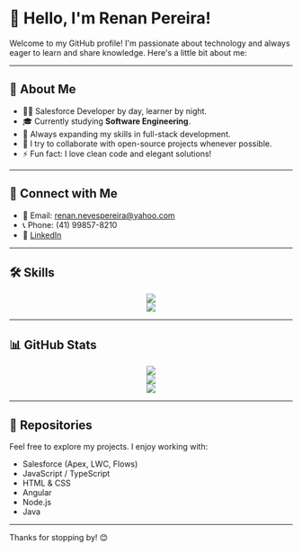 # 👋 Hello, I'm Renan Pereira!

Welcome to my GitHub profile! I'm passionate about technology and always eager to learn and share knowledge. Here's a little bit about me:

---

## 💼 About Me

- 👨‍💻 Salesforce Developer by day, learner by night.
- 🎓 Currently studying **Software Engineering**.
- 🌱 Always expanding my skills in full-stack development.
- 🤝 I try to collaborate with open-source projects whenever possible.
- ⚡ Fun fact: I love clean code and elegant solutions!

---

## 🔗 Connect with Me

- 📧 Email: [renan.nevespereira@yahoo.com](mailto:renan.nevespereira@yahoo.com)
- 📞 Phone: (41) 99857-8210
- 💼 [LinkedIn](https://linkedin.com/in/renan-neves-pereira)

---
## 🛠 Skills

<p align="center">
<img src="https://skillicons.dev/icons?i=androidstudio,angular,bootstrap,css,dart,flutter,figma,git,github,graphql,html,java&perline=6" /><br>
<img src="https://skillicons.dev/icons?i=js,nodejs,postman,vscode&perline=6" />
<p>
   
---

## 📊 GitHub Stats
<p align="center">
   <img src="https://github-readme-streak-stats.herokuapp.com/?user=RenanNevesPereira&theme=tokyonight&hide_border=true" /> <br>
   <img src="https://github-readme-stats.vercel.app/api?username=RenanNevesPereira&theme=tokyonight&show_icons=true&hide_border=true&count_private=true" /> <br>
   <img src="https://github-readme-stats.vercel.app/api/top-langs/?username=RenanNevesPereira&theme=tokyonight&show_icons=true&hide_border=true&layout=compact" /> 
<p>

---

## 📁 Repositories

Feel free to explore my projects. I enjoy working with:

- Salesforce (Apex, LWC, Flows)
- JavaScript / TypeScript
- HTML & CSS
- Angular
- Node.js
- Java

---

Thanks for stopping by! 😊

